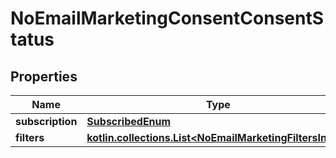 
# NoEmailMarketingConsentConsentStatus

## Properties
| Name | Type | Description | Notes |
| ------------ | ------------- | ------------- | ------------- |
| **subscription** | [**SubscribedEnum**](SubscribedEnum.md) |  |  |
| **filters** | [**kotlin.collections.List&lt;NoEmailMarketingFiltersInner&gt;**](NoEmailMarketingFiltersInner.md) |  |  |



